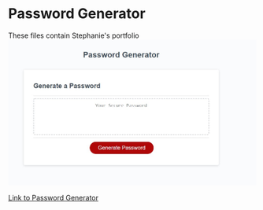 # Password Generator
These files contain Stephanie's portfolio
![screenshot](./password-generator.jpg "Screenshot")

[Link to Password Generator](https://git6548.github.io/Homework3/)

